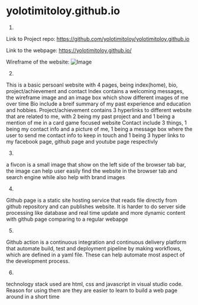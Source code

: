 # yolotimitoloy.github.io
1.
Link to Project repo: https://github.com/yolotimitoloy/yolotimitoloy.github.io

Link to the webpage: https://yolotimitoloy.github.io/

Wireframe of the website:
![Image](https://github.com/user-attachments/assets/06832b47-75fb-47af-8d6a-75a20099375f)

2.
This is a basic persoanl website with 4 pages, being index(home), bio, project/achievement and contact
Index contains a welcoming messages, the wireframe image and an image box which show different images of me over time
Bio include a breif summary of my past experience and education and hobbies.
Project/achievement contains 3 hyperlinks to different website that are related to me, with 2 being my past project and and 1 being a mention of me in a card game focused website
Contact include 3 things, 1 being my contact info and a picture of me, 1 being a message box where the user to send me contact info to keep in touch and 1 being 3 hyper links to my facebook page, github page and youtube page respectivly

3.
a fivcon is a small image that show on the left side of the browser tab bar, the image can help user easily find the website in the browser tab and search engine while also help with brand images

4.
Github page is a static site hosting service that reads file directly from github repository and can publishes website. It is harder to do server side processing like database and real time update and more dynamic content with github page comparing to a regular webapge

5.
Github action is a continuous integration and continuous delivery platform that automate build, test and deployment pipeline by making workflows, which are defined in a yaml file.
These can help automate most aspect of the development process.

6.
technology stack used are html, css and javascript in visual studio code. Reason for using them are they are easier to learn to build a web page around in a short time
